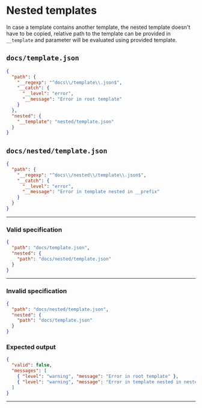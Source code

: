 # Nested templates

In case a template contains another template, the nested template doesn't have to be copied, relative path to the template can be provided in `__template` and parameter will be evaluated using provided template.

## `docs/template.json`
```json
{
  "path": {
    "__regexp": "^docs\\/template\\.json$",
    "__catch": {
      "__level": "error",
      "__message": "Error in root template"
    }
  },
  "nested": {
    "__template": "nested/template.json"
  }
}
```
## `docs/nested/template.json`
```json
{
  "path": {
    "__regexp": "^docs\\/nested\\/template\\.json$",
    "__catch": {
      "__level": "error",
      "__message": "Error in template nested in __prefix"
    }
  }
}
```
---
### Valid specification

```json
{
  "path": "docs/template.json",
  "nested": {
    "path": "docs/nested/template.json"
  }
}
```
---
### Invalid specification

```json
{
  "path": "docs/nested/template.json",
  "nested": {
    "path": "docs/template.json"
  }
}
```
### Expected output
```json
{
  "valid": false,
  "messages": [
    { "level": "warning", "message": "Error in root template" },
    { "level": "warning", "message": "Error in template nested in nested" }
  ]
}
```
---